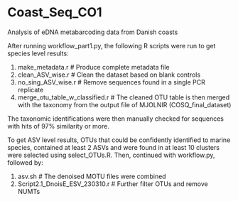 # Coast_Seq_CO1
Analysis of eDNA metabarcoding data from Danish coasts

After running workflow_part1.py, the following R scripts were run to get species level results:

1. make_metadata.r # Produce complete metadata file
2. clean_ASV_wise.r # Clean the dataset based on blank controls
3. no_sing_ASV_wise.r # Remove sequences found in a single PCR replicate
4. merge_otu_table_w_classified.r # The cleaned OTU table is then merged with the taxonomy from the output file of MJOLNIR (COSQ_final_dataset)

The taxonomic identifications were then manually checked for sequences with hits of 97% similarity or more.

To get ASV level results, OTUs that could be confidently identified to marine species, contained at least 2 ASVs and were found in at least 10 clusters were selected using select_OTUs.R. Then, continued with workflow.py, followed by:

1. asv.sh # The denoised MOTU files were combined  
2. Script2.1_DnoisE_ESV_230310.r # Further filter OTUs and remove NUMTs